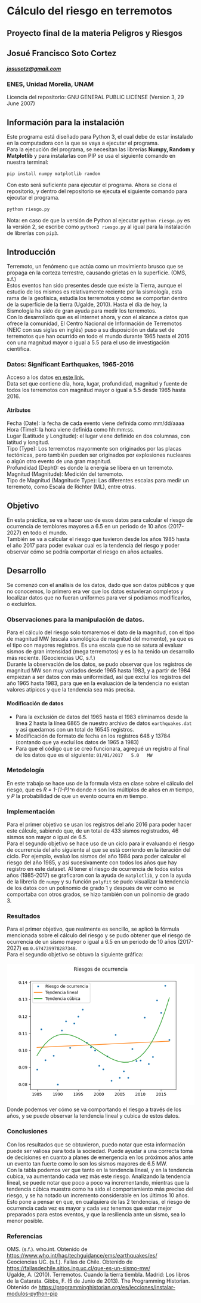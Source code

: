 # Cálculo del riesgo en terremotos
## Proyecto final de la materia Peligros y Riesgos
## Josué Francisco Soto Cortez 
##### josusotz@gmail.com
### ENES, Unidad Morelia, UNAM

Licencia del repositorio: GNU GENERAL PUBLIC LICENSE (Version 3, 29 June 2007)

## Información para la instalación
Este programa está diseñado para Python 3, el cual debe de estar instalado en la computadora con la que se vaya a ejecutar el programa. <br>
Para la ejecución del programa, se necesitan las librerías **Numpy, Random y Matplotlib** y para instalarlas con PIP se usa el siguiente comando en nuestra terminal: <br>
```
pip install numpy matplotlib random
``` 
Con esto será suficiente para ejecutar el programa. Ahora se clona el repositorio, y dentro del repositorio se ejecuta el siguiente comando para ejecutar el programa.
```
python riesgo.py
```
Nota: en caso de que la versión de Python al ejecutar `python riesgo.py` es la versión 2, se escribe como `python3 riesgo.py` al igual para la instalación de librerías con `pip3`. <br>

## Introducción
Terremoto, un fenómeno que actúa como un movimiento brusco que se propaga en la corteza terrestre, causando grietas en la superficie. (OMS, s.f.) <br>
Estos eventos han sido presentes desde que existe la Tierra, aunque el estudio de los mismos es relativamente reciente por la sismología, esta rama de la geofísica, estudia los terremotos y cómo se comportan dentro de la superficie de la tierra (Ugalde, 2010). Hasta el día de hoy, la Sismología ha sido de gran ayuda para medir los terremotos. <br>
Con lo desarrollado que es el internet ahora, y con el alcance a datos que ofrece la comunidad, El Centro Nacional de Información de Terremotos (NEIC con sus siglas en inglés) puso a su disposición un data set de terremotos que han ocurrido en todo el mundo durante 1965 hasta el 2016 con una magnitud mayor o igual a 5.5 para el uso de investigación científica. <br>

### Datos: Significant Earthquakes, 1965-2016
Acceso a los datos [en este link.](https://www.kaggle.com/usgs/earthquake-database)<br> 
Data set que contiene día, hora, lugar, profundidad, magnitud y fuente de todos los terremotos con magnitud mayor o igual a 5.5 desde 1965 hasta 2016. <br>

#### Atributos 
Fecha (Date): la fecha de cada evento viene definida como mm/dd/aaaa <br>
Hora (Time): la hora viene definida como hh:mm:ss. <br>
Lugar (Latitude y Longitude): el lugar viene definido en dos columnas, con latitud y longitud.<br>
Tipo (Type): Los terremotos mayormente son originados por las placas tectónicas, pero también pueden ser originados por explosiones nucleares o algún otro evento de una gran magnitud. <br>
Profundidad (Depht): es donde la energía se libera en un terremoto. <br>
Magnitud (Magnitude): Medición del terremoto. <br>
Tipo de Magnitud (Magnitude Type): Las diferentes escalas para medir un terremoto, como Escala de Richter (ML), entre otras. <br>

## Objetivo
En esta práctica, se va a hacer uso de esos datos para calcular el riesgo de ocurrencia de temblores mayores a 6.5 en un periodo de 10 años (2017-2027) en todo el mundo. <br>
También se va a calcular el riesgo que tuvieron desde los años 1985 hasta el año 2017 para poder evaluar cual es la tendencia del riesgo y poder observar cómo se podría comportar el riesgo en años actuales.

## Desarrollo

Se comenzó con el análisis de los datos, dado que son datos públicos y que no conocemos, lo primero era ver que los datos estuvieran completos y localizar datos que no fueran uniformes para ver si podíamos modificarlos, o excluirlos.

### Observaciones para la manipulación de datos.
Para el cálculo del riesgo solo tomaremos el dato de la magnitud, con el tipo de magnitud MW (escala sismológica de magnitud del momento), ya que es el tipo con mayores registros. Es una escala que no se satura al evaluar sismos de gran intensidad (mega terremotos) y es la ha tenido un desarrollo más reciente. (Geociencias UC, s.f.) <br>
Durante la observación de los datos, se pudo observar que los registros de magnitud MW son muy variados desde 1965 hasta 1983, y a partir de 1984 empiezan a ser datos con más uniformidad, así que excluí los registros del año 1965 hasta 1983, para que en la evaluación de la tendencia no existan valores atípicos y que la tendencia sea más precisa. <br>

#### Modificación de datos

* Para la exclusión de datos del 1965 hasta el 1983 eliminamos desde la línea 2 hasta la línea 6865 de nuestro archivo de datos `earthquakes.dat` y así quedarnos con un total de 16545 registros.
* Modificación de formato de fecha en los registros 648 y 13784 (contando que ya excluí los datos de 1965 a 1983)
* Para que el código que se creó funcionara, agregué un registro al final de los datos que es el siguiente: `01/01/2017   5.0   MW` 

### Metodología

En este trabajo se hace uso de la formula vista en clase sobre el cálculo del riesgo, que es *R = 1-(1-P)^n* donde *n* son los múltiplos de años en *m* tiempo, y *P* la probabilidad de que un evento ocurra en *m* tiempo. <br>

### Implementación

Para el primer objetivo se usan los registros del año 2016 para poder hacer este cálculo, sabiendo que, de un total de 433 sismos registrados, 46 sismos son mayor o igual de 6.5. <br>
Para el segundo objetivo se hace uso de un ciclo para ir evaluando el riesgo de ocurrencia del año siguiente al que se está corriendo en la iteración del ciclo. Por ejemplo, evaluó los sismos del año 1984 para poder calcular el riesgo del año 1985, y así sucesivamente con todos los años que hay registro en este dataset. Al tener el riesgo de ocurrencia de todos estos años (1985-2017) se graficaron con la ayuda de `matplotlib`, y con la ayuda de la librería de `numpy` y su función `polyfit` se pudo visualizar la tendencia de los datos con un polinomio de grado 1 y después de ver como se comportaba con otros grados, se hizo también con un polinomio de grado 3.

### Resultados
Para el primer objetivo, que realmente es sencillo, se aplicó la fórmula mencionada sobre el cálculo del riesgo y se pudo obtener que el riesgo de ocurrencia de un sismo mayor o igual a 6.5 en un periodo de 10 años (2017-2027) es `0.674739978287348`. <br>
Para el segundo objetivo se obtuvo la siguiente gráfica: <br>
<br>
![alt text](riesgo.png "Riesgos de ocurrencia de sismos del 1984 al 2017")
<br>
Donde podemos ver cómo se va comportando el riesgo a través de los años, y se puede observar la tendencia lineal y cubica de estos datos. <br>

### Conclusiones 
Con los resultados que se obtuvieron, puedo notar que esta información puede ser valiosa para toda la sociedad. Puede ayudar a una correcta toma de decisiones en cuanto a planes de emergencia en los próximos años ante un evento tan fuerte como lo son los sismos mayores de 6.5 MW. <br>
Con la tabla podemos ver que tanto en la tendencia lineal, y en la tendencia cubica, va aumentando cada vez más este riesgo. Analizando la tendencia lineal, se puede notar que poco a poco va incrementando, mientras que la tendencia cúbica muestra como ha sido el comportamiento más preciso del riesgo, y se ha notado un incremento considerable en los últimos 10 años. Esto pone a pensar en que, en cualquiera de las 2 tendencias, el riesgo de ocurrencia cada vez es mayor y cada vez tenemos que estar mejor preparados para estos eventos, y que la resiliencia ante un sismo, sea lo menor posible.

### Referencias

OMS. (s.f.). who.int. Obtenido de https://www.who.int/hac/techguidance/ems/earthquakes/es/ <br>
Geociencias UC. (s.f.). Fallas de Chile. Obtenido de https://fallasdechile.sitios.ing.uc.cl/que-es-un-sismo-mw/ <br>
Ugalde, A. (2010). Terremotos. Cuando la tierra tiembla. Madrid: Los libros de la Catarata.
Gibbs, F. (5 de Junio de 2013). The Programming Historian. Obtenido de https://programminghistorian.org/es/lecciones/instalar-modulos-python-pip
